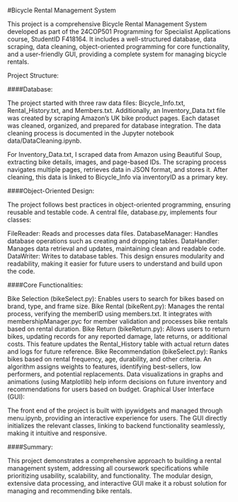 #Bicycle Rental Management System

This project is a comprehensive Bicycle Rental Management System developed as part of the 24COP501 Programming for Specialist Applications course, StudentID F418164. 
It includes a well-structured database, data scraping, data cleaning, object-oriented programming for core functionality, and a user-friendly GUI, providing a complete system for managing bicycle rentals.

Project Structure:

####Database:

The project started with three raw data files: Bicycle_Info.txt, Rental_History.txt, and Members.txt. 
Additionally, an Inventory_Data.txt file was created by scraping Amazon’s UK bike product pages. Each dataset was cleaned, organized, and prepared for database integration. 
The data cleaning process is documented in the Jupyter notebook data/DataCleaning.ipynb.

For Inventory_Data.txt, I scraped data from Amazon using Beautiful Soup, extracting bike details, images, and page-based IDs. 
The scraping process navigates multiple pages, retrieves data in JSON format, and stores it. After cleaning, this data is linked to Bicycle_Info via inventoryID as a primary key.

####Object-Oriented Design:

The project follows best practices in object-oriented programming, ensuring reusable and testable code. A central file, database.py, implements four classes:

FileReader: Reads and processes data files.
DatabaseManager: Handles database operations such as creating and dropping tables.
DataHandler: Manages data retrieval and updates, maintaining clean and readable code.
DataWriter: Writes to database tables.
This design ensures modularity and readability, making it easier for future users to understand and build upon the code.

####Core Functionalities:

Bike Selection (bikeSelect.py): Enables users to search for bikes based on brand, type, and frame size.
Bike Rental (bikeRent.py): Manages the rental process, verifying the memberID using members.txt. 
It integrates with membershipManager.pyc for member validation and processes bike rentals based on rental duration.
Bike Return (bikeReturn.py): Allows users to return bikes, updating records for any reported damage, late returns, or additional costs. 
This feature updates the Rental_History table with actual return dates and logs for future reference.
Bike Recommendation (bikeSelect.py): Ranks bikes based on rental frequency, age, durability, and other criteria. 
An algorithm assigns weights to features, identifying best-sellers, low performers, and potential replacements. 
Data visualizations in graphs and animations (using Matplotlib) help inform decisions on future inventory and recommendations for users based on budget.
Graphical User Interface (GUI):

The front end of the project is built with ipywidgets and managed through menu.ipynb, providing an interactive experience for users.
The GUI directly initializes the relevant classes, linking to backend functionality seamlessly, making it intuitive and responsive.

####Summary:

This project demonstrates a comprehensive approach to building a rental management system, addressing all coursework specifications while prioritizing usability, scalability, and functionality. 
The modular design, extensive data processing, and interactive GUI make it a robust solution for managing and recommending bike rentals.
